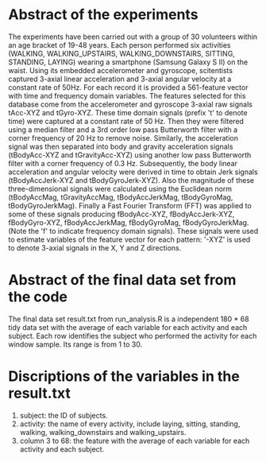 # Abstract of the experiments #
The experiments have been carried out with a group of 30 volunteers within an age bracket of 19-48 years. Each person performed six activities (WALKING, WALKING_UPSTAIRS, WALKING_DOWNSTAIRS, SITTING, STANDING, LAYING) wearing a smartphone (Samsung Galaxy S II) on the waist. Using its embedded accelerometer and gyroscope, scitentists captured 3-axial linear acceleration and 3-axial angular velocity at a constant rate of 50Hz. For each record it is provided a 561-feature vector with time and frequency domain variables. The features selected for this database come from the accelerometer and gyroscope 3-axial raw signals tAcc-XYZ and tGyro-XYZ. These time domain signals (prefix 't' to denote time) were captured at a constant rate of 50 Hz. Then they were filtered using a median filter and a 3rd order low pass Butterworth filter with a corner frequency of 20 Hz to remove noise. Similarly, the acceleration signal was then separated into body and gravity acceleration signals (tBodyAcc-XYZ and tGravityAcc-XYZ) using another low pass Butterworth filter with a corner frequency of 0.3 Hz. Subsequently, the body linear acceleration and angular velocity were derived in time to obtain Jerk signals (tBodyAccJerk-XYZ and tBodyGyroJerk-XYZ). Also the magnitude of these three-dimensional signals were calculated using the Euclidean norm (tBodyAccMag, tGravityAccMag, tBodyAccJerkMag, tBodyGyroMag, tBodyGyroJerkMag). Finally a Fast Fourier Transform (FFT) was applied to some of these signals producing fBodyAcc-XYZ, fBodyAccJerk-XYZ, fBodyGyro-XYZ, fBodyAccJerkMag, fBodyGyroMag, fBodyGyroJerkMag. (Note the 'f' to indicate frequency domain signals). These signals were used to estimate variables of the feature vector for each pattern: '-XYZ' is used to denote 3-axial signals in the X, Y and Z directions.

# Abstract of the final data set from the code #
The final data set result.txt from run_analysis.R is a independent 180 * 68 tidy data set with the average of each variable for each activity and each subject. Each row identifies the subject who performed the activity for each window sample. Its range is from 1 to 30.

# Discriptions of the variables in the result.txt #
1) subject: the ID of subjects.
2) activity: the name of every activity, include laying, sitting, standing, walking, walking_downstairs and walking_upstairs.
3) column 3 to 68: the feature with the average of each variable for each activity and each subject.
